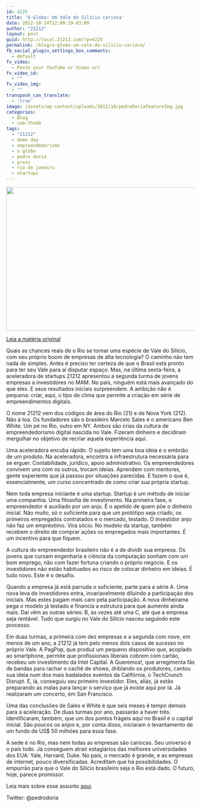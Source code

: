 ```yaml
---
id: 4225
title: 'O Globo: Um Vale do Silício carioca'
date: 2012-10-24T12:09:19-03:00
author: "21212"
layout: post
guid: http://local.21212.com/?p=4225
permalink: /blog/o-globo-um-vale-do-silicio-carioca/
fb_social_plugin_settings_box_comments:
  - default
fv_video:
  - Paste your YouTube or Vimeo url
fv_video_id:
  - ""
fv_video_img:
  - ""
transposh_can_translate:
  - 'true'
image: /assets/wp-content/uploads/2012/10/pedroDoriaFeatureImg.jpg
categories:
  - Blog
  - com-thumb
tags:
  - "21212"
  - demo day
  - empreendedorismo
  - o globo
  - pedro doria
  - press
  - rio de janeiro
  - startups
---
```

<img class="aligncenter size-full wp-image-4226" title="pedroDoria" src="{{ site.url }}/assets/wp-content/uploads/2012/10/pedroDoria.png" alt="" width="540" height="383" srcset="{{ site.url }}/assets/wp-content/uploads/2012/10/pedroDoria.png 540w, {{ site.url }}/assets/wp-content/uploads/2012/10/pedroDoria-300x212.png 300w" sizes="(max-width: 540px) 100vw, 540px" />

<a title="O Globo" href="http://oglobo.globo.com/economia/um-vale-do-silicio-carioca-6487045" target="_blank">Leia a matéria original</a>

Quais as chances reais de o Rio se tornar uma espécie de Vale do Silício, com seu próprio boom de empresas de alta tecnologia? O caminho não tem nada de simples. Antes é preciso ter certeza de que o Brasil está pronto para ter seu Vale para aí disputar espaço. Mas, na última sexta-feira, a aceleradora de startups 21212 apresentou a segunda turma de jovens empresas a investidores no MAM. No país, ninguém está mais avançado do que eles. E seus resultados iniciais surpreendem. A ambição não é pequena: criar, aqui, o tipo de clima que permite a criação em série de empreendimentos digitais.

O nome 21212 vem dos códigos de área do Rio (21) e de Nova York (212). Não à toa. Os fundadores são o brasileiro Marcelo Sales e o americano Ben White. Um pé no Rio, outro em NY. Ambos são crias da cultura de empreendedorismo digital nascida no Vale. Fizeram dinheiro e decidiram mergulhar no objetivo de recriar aquela experiência aqui.

Uma aceleradora encuba rápido. O sujeito tem uma boa ideia e o embrião de um produto. Na aceleradora, encontra a infraestrutura necessária para se erguer. Contabilidade, jurídico, apoio administrativo. Os empreendedores convivem uns com os outros, trocam ideias. Aprendem com mentores, gente experiente que já passou por situações parecidas. E fazem o que é, essencialmente, um curso concentrado de como criar sua própria startup.

Nem toda empresa iniciante é uma startup. Startup é um método de iniciar uma companhia. Uma filosofia de investimento. Na primeira fase, o empreendedor é auxiliado por um anjo. É o apelido de quem põe o dinheiro inicial. Não muito, só o suficiente para que um protótipo seja criado, os primeiros empregados contratados e o mercado, testado. O investidor anjo não faz um empréstimo. Vira sócio. No modelo da startup, também recebem o direito de comprar ações os empregados mais importantes. É um incentivo para que fiquem.

A cultura do empreendedor brasileiro não é a de dividir sua empresa. Os jovens que cursam engenharia e ciência da computação sonham com um bom emprego, não com fazer fortuna criando o próprio negócio. E os investidores não estão habituados ao risco de colocar dinheiro em ideias. É tudo novo. Este é o desafio.

Quando a empresa já está parruda o suficiente, parte para a série A. Uma nova leva de investidores entra, invariavelmente diluindo a participação dos iniciais. Mas estes pagam mais caro pela participação. A nova dinheirama pega o modelo já testado e financia a estrutura para que aumente ainda mais. Daí vêm as outras séries: B, às vezes até uma C, até que a empresa seja rentável. Tudo que surgiu no Vale do Silício nasceu seguindo este processo.

Em duas turmas, a primeira com dez empresas e a segunda com nove, em menos de um ano, a 21212 já tem pelo menos dois casos de sucesso no próprio Vale. A PagPop, que produz um pequeno dispositivo que, acoplado ao smartphone, permite que profissionais liberais cobrem com cartão, recebeu um investimento da Intel Capital. A Queremos!, que arregimenta fãs de bandas para rachar o cachê de shows, driblando os produtores, cantou sua ideia num dos mais badalados eventos da Califórnia, o TechCrunch Disrupt. E, lá, conseguiu seu primeiro investidor. Eles, aliás, já estão preparando as malas para lançar o serviço que já existe aqui por lá. Já realizaram um concerto, em San Francisco.

Uma das conclusões de Sales e White é que seis meses é tempo demais para a aceleração. De duas turmas por ano, passarão a haver três. Identificaram, também, que um dos pontos frágeis aqui no Brasil é o capital inicial. São poucos os anjos e, por conta disso, iniciaram o levantamento de um fundo de US$ 50 milhões para essa fase.

A sede é no Rio, mas nem todas as empresas são cariocas. Seu universo é o país todo. Já conseguem atrair estagiários das melhores universidades dos EUA: Yale, Harvard, Duke. No país, o mercado é grande, e as empresas de internet, pouco diversificadas. Acreditam que há possibilidades. O empurrão para que o Vale do Silício brasileiro seja o Rio está dado. O futuro, hoje, parece promissor.

Leia mais sobre esse assunto [aqui](http://oglobo.globo.com/economia/um-vale-do-silicio-carioca-6487045#ixzz2ADzUh3S8).

Twitter: @pedrodoria